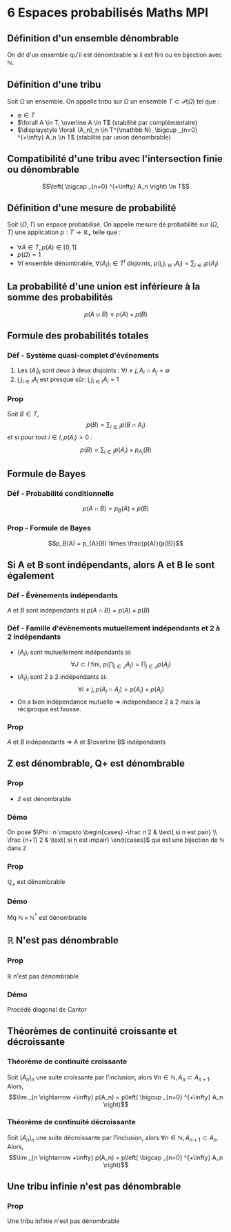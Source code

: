 # 6 Espaces probabilisés Maths MPI

## Définition d'un ensemble dénombrable

On dit d'un ensemble qu'il est dénombrable si il est fini ou en bijection avec $\mathbb N$.

## Définition d'une tribu

Soit $\Omega$ un ensemble. On appelle tribu sur $\Omega$ un ensemble $T \subset \mathcal P(\Omega)$ tel que :

- $\emptyset \in T$
- $\forall A \in T, \overline A \in T$ (stabilité par complémentaire)
- $\displaystyle \forall (A_n)_n \in T^{\mathbb N}, \bigcup _{n=0} ^{+\infty} A_n \in T$ (stabilité par union dénombrable)

## Compatibilité d'une tribu avec l'intersection finie ou dénombrable

$$\left( \bigcap _{n=0} ^{+\infty} A_n \right) \in T$$

## Définition d'une mesure de probabilité

Soit $(\Omega, T)$ un espace probabilisé. On appelle mesure de probabilité sur $(\Omega, T)$ une application $p : T \rightarrow \mathbb R_+$ telle que :
- $\forall A \in T, p(A) \in [0, 1]$
- $p(\Omega) = 1$
- $\forall I$ ensemble dénombrable, $\forall (A_i)_i \in T^I$ disjoints, $\displaystyle p\left( \bigcup _{i \in I} A_i \right) = \sum _{i \in I} p(A_i)$

## La probabilité d'une union est inférieure à la somme des probabilités

$$p(A \cup B) \leq p(A) + p(B)$$

## Formule des probabilités totales

### Déf - Système quasi-complet d'événements

1. Les $(A_i)_i$ sont deux à deux disjoints : $\forall i \neq j, A_i \cap A_j = \emptyset$
2. $\displaystyle \bigcup _{i\in I} A_i$ est presque sûr: $\displaystyle \bigcup _{i\in I} A_i = 1$

### Prop

Soit $B\in T$,
$$p(B) = \sum _{i\in I} p(B \cap A_i)$$
et si pour tout $i\in I, p(A_i) > 0$ :
$$p(B) = \sum _{i\in I} p(A_i) \times p_{A_i}(B)$$

## Formule de Bayes

### Déf - Probabilité conditionnelle

$$p(A \cap B) = p_B(A) \times p(B)$$

### Prop - Formule de Bayes

$$p_B(A) = p_{A}(B) \times \frac{p(A)}{p(B)}$$

## Si A et B sont indépendants, alors A et B le sont également

### Déf - Évènements indépendants

$A$ et $B$ sont indépendants si $p(A \cap B) = p(A) \times p(B)$

### Déf - Famille d'évènements mutuellement indépendants et 2 à 2 indépendants

- $(A_i)_i$ sont mutuellement indépendants si:
	$$\forall J \subset I \text{ fini, } p\left( \bigcap _{j\in J} A_j \right) = \prod _{j\in J} p(A_j)$$
- $(A_i)_i$ sont 2 à 2 indépendants si:
	$$\forall i \neq j, p(A_i \cap A_j) = p(A_i) \times p(A_j)$$
- On a bien indépendance mutuelle $\Rightarrow$ indépendance 2 à 2 mais la réciproque est fausse.

### Prop

$A$ et $B$ indépendants $\Rightarrow$ $A$ et $\overline B$ indépendants

## Z est dénombrable, Q+ est dénombrable

### Prop

- $\mathbb Z$ est dénombrable

### Démo

On pose $\Phi : n \mapsto \begin{cases} -\frac n 2 & \text{ si n est pair} \\ \frac {n+1} 2 & \text{ si n est impair} \end{cases}$ qui est une bijection de $\mathbb N$ dans $\mathbb Z$

### Prop

$\mathbb Q_+$ est dénombrable

### Démo

Mq $\mathbb N \times \mathbb N ^*$ est dénombrable

## $\mathbb R$ N'est pas dénombrable

### Prop

$\mathbb R$ n'est pas dénombrable

### Démo

Procédé diagonal de Cantor

## Théorèmes de continuité croissante et décroissante

### Théorème de continuité croissante

Soit $(A_n)_n$ une suite croissante par l'inclusion, alors $\forall n \in \mathbb N, A_n \subset A_{n+1}$. Alors,
$$\lim _{n \rightarrow +\infty} p(A_n) = p\left( \bigcup _{n=0} ^{+\infty} A_n \right)$$

### Théorème de continuité décroissante

Soit $(A_n)_n$ une suite décroissante par l'inclusion, alors $\forall n \in \mathbb N, A_{n+1} \subset A_n$. Alors,
$$\lim _{n \rightarrow +\infty} p(A_n) = p\left( \bigcap _{n=0} ^{+\infty} A_n \right)$$

## Une tribu infinie n'est pas dénombrable

### Prop

Une tribu infinie n'est pas dénombrable
